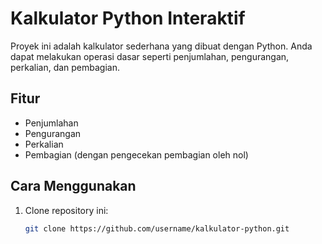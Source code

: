 # Kalkulator Python Interaktif

Proyek ini adalah kalkulator sederhana yang dibuat dengan Python. Anda dapat melakukan operasi dasar seperti penjumlahan, pengurangan, perkalian, dan pembagian.

## Fitur
- Penjumlahan
- Pengurangan
- Perkalian
- Pembagian (dengan pengecekan pembagian oleh nol)

## Cara Menggunakan
1. Clone repository ini:
   ```bash
   git clone https://github.com/username/kalkulator-python.git
